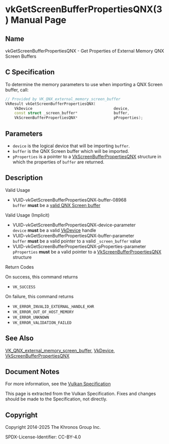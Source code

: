 # vkGetScreenBufferPropertiesQNX(3) Manual Page

## Name

vkGetScreenBufferPropertiesQNX - Get Properties of External Memory QNX Screen Buffers



## [](#_c_specification)C Specification

To determine the memory parameters to use when importing a QNX Screen buffer, call:

```c++
// Provided by VK_QNX_external_memory_screen_buffer
VkResult vkGetScreenBufferPropertiesQNX(
    VkDevice                                    device,
    const struct _screen_buffer*                buffer,
    VkScreenBufferPropertiesQNX*                pProperties);
```

## [](#_parameters)Parameters

- `device` is the logical device that will be importing `buffer`.
- `buffer` is the QNX Screen buffer which will be imported.
- `pProperties` is a pointer to a [VkScreenBufferPropertiesQNX](https://registry.khronos.org/vulkan/specs/latest/man/html/VkScreenBufferPropertiesQNX.html) structure in which the properties of `buffer` are returned.

## [](#_description)Description

Valid Usage

- [](#VUID-vkGetScreenBufferPropertiesQNX-buffer-08968)VUID-vkGetScreenBufferPropertiesQNX-buffer-08968  
  `buffer` **must** be a [valid QNX Screen buffer](https://registry.khronos.org/vulkan/specs/latest/html/vkspec.html#memory-external-screen-buffer-validity)

Valid Usage (Implicit)

- [](#VUID-vkGetScreenBufferPropertiesQNX-device-parameter)VUID-vkGetScreenBufferPropertiesQNX-device-parameter  
  `device` **must** be a valid [VkDevice](https://registry.khronos.org/vulkan/specs/latest/man/html/VkDevice.html) handle
- [](#VUID-vkGetScreenBufferPropertiesQNX-buffer-parameter)VUID-vkGetScreenBufferPropertiesQNX-buffer-parameter  
  `buffer` **must** be a valid pointer to a valid `_screen_buffer` value
- [](#VUID-vkGetScreenBufferPropertiesQNX-pProperties-parameter)VUID-vkGetScreenBufferPropertiesQNX-pProperties-parameter  
  `pProperties` **must** be a valid pointer to a [VkScreenBufferPropertiesQNX](https://registry.khronos.org/vulkan/specs/latest/man/html/VkScreenBufferPropertiesQNX.html) structure

Return Codes

On success, this command returns

- `VK_SUCCESS`

On failure, this command returns

- `VK_ERROR_INVALID_EXTERNAL_HANDLE_KHR`
- `VK_ERROR_OUT_OF_HOST_MEMORY`
- `VK_ERROR_UNKNOWN`
- `VK_ERROR_VALIDATION_FAILED`

## [](#_see_also)See Also

[VK\_QNX\_external\_memory\_screen\_buffer](https://registry.khronos.org/vulkan/specs/latest/man/html/VK_QNX_external_memory_screen_buffer.html), [VkDevice](https://registry.khronos.org/vulkan/specs/latest/man/html/VkDevice.html), [VkScreenBufferPropertiesQNX](https://registry.khronos.org/vulkan/specs/latest/man/html/VkScreenBufferPropertiesQNX.html)

## [](#_document_notes)Document Notes

For more information, see the [Vulkan Specification](https://registry.khronos.org/vulkan/specs/latest/html/vkspec.html#vkGetScreenBufferPropertiesQNX)

This page is extracted from the Vulkan Specification. Fixes and changes should be made to the Specification, not directly.

## [](#_copyright)Copyright

Copyright 2014-2025 The Khronos Group Inc.

SPDX-License-Identifier: CC-BY-4.0